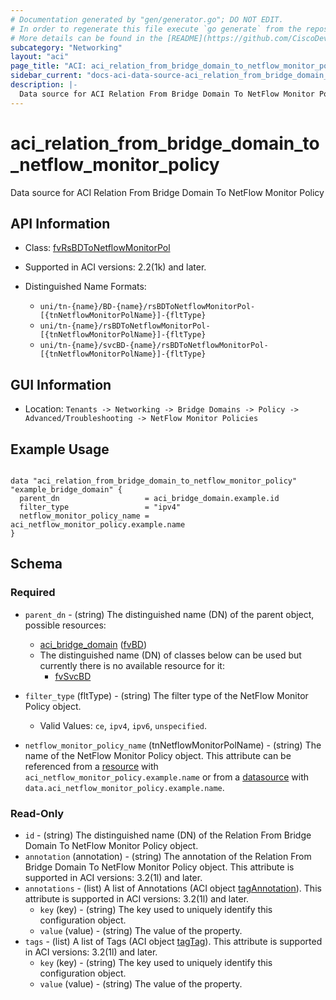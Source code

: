 ```yaml
---
# Documentation generated by "gen/generator.go"; DO NOT EDIT.
# In order to regenerate this file execute `go generate` from the repository root.
# More details can be found in the [README](https://github.com/CiscoDevNet/terraform-provider-aci/blob/master/README.md).
subcategory: "Networking"
layout: "aci"
page_title: "ACI: aci_relation_from_bridge_domain_to_netflow_monitor_policy"
sidebar_current: "docs-aci-data-source-aci_relation_from_bridge_domain_to_netflow_monitor_policy"
description: |-
  Data source for ACI Relation From Bridge Domain To NetFlow Monitor Policy
---
```


# aci_relation_from_bridge_domain_to_netflow_monitor_policy #

Data source for ACI Relation From Bridge Domain To NetFlow Monitor Policy

## API Information ##

* Class: [fvRsBDToNetflowMonitorPol](https://pubhub.devnetcloud.com/media/model-doc-latest/docs/app/index.html#/objects/fvRsBDToNetflowMonitorPol/overview)

* Supported in ACI versions: 2.2(1k) and later.

* Distinguished Name Formats:
  - `uni/tn-{name}/BD-{name}/rsBDToNetflowMonitorPol-[{tnNetflowMonitorPolName}]-{fltType}`
  - `uni/tn-{name}/rsBDToNetflowMonitorPol-[{tnNetflowMonitorPolName}]-{fltType}`
  - `uni/tn-{name}/svcBD-{name}/rsBDToNetflowMonitorPol-[{tnNetflowMonitorPolName}]-{fltType}`

## GUI Information ##

* Location: `Tenants -> Networking -> Bridge Domains -> Policy -> Advanced/Troubleshooting -> NetFlow Monitor Policies`

## Example Usage ##

```hcl

data "aci_relation_from_bridge_domain_to_netflow_monitor_policy" "example_bridge_domain" {
  parent_dn                   = aci_bridge_domain.example.id
  filter_type                 = "ipv4"
  netflow_monitor_policy_name = aci_netflow_monitor_policy.example.name
}

```

## Schema ##

### Required ###

* `parent_dn` - (string) The distinguished name (DN) of the parent object, possible resources:
  - [aci_bridge_domain](https://registry.terraform.io/providers/CiscoDevNet/aci/latest/docs/resources/bridge_domain) ([fvBD](https://pubhub.devnetcloud.com/media/model-doc-latest/docs/app/index.html#/objects/fvBD/overview))
  - The distinguished name (DN) of classes below can be used but currently there is no available resource for it:
    - [fvSvcBD](https://pubhub.devnetcloud.com/media/model-doc-latest/docs/app/index.html#/objects/fvSvcBD/overview)

* `filter_type` (fltType) - (string) The filter type of the NetFlow Monitor Policy object.
  - Valid Values: `ce`, `ipv4`, `ipv6`, `unspecified`.
* `netflow_monitor_policy_name` (tnNetflowMonitorPolName) - (string) The name of the NetFlow Monitor Policy object. This attribute can be referenced from a [resource](https://registry.terraform.io/providers/CiscoDevNet/aci/latest/docs/resources/netflow_monitor_policy) with `aci_netflow_monitor_policy.example.name` or from a [datasource](https://registry.terraform.io/providers/CiscoDevNet/aci/latest/docs/data-sources/netflow_monitor_policy) with `data.aci_netflow_monitor_policy.example.name`.

### Read-Only ###

* `id` - (string) The distinguished name (DN) of the Relation From Bridge Domain To NetFlow Monitor Policy object.
* `annotation` (annotation) - (string) The annotation of the Relation From Bridge Domain To NetFlow Monitor Policy object. This attribute is supported in ACI versions: 3.2(1l) and later.
* `annotations` - (list) A list of Annotations (ACI object [tagAnnotation](https://pubhub.devnetcloud.com/media/model-doc-latest/docs/app/index.html#/objects/tagAnnotation/overview)). This attribute is supported in ACI versions: 3.2(1l) and later.
    * `key` (key) - (string) The key used to uniquely identify this configuration object.
    * `value` (value) - (string) The value of the property.
* `tags` - (list) A list of Tags (ACI object [tagTag](https://pubhub.devnetcloud.com/media/model-doc-latest/docs/app/index.html#/objects/tagTag/overview)). This attribute is supported in ACI versions: 3.2(1l) and later.
    * `key` (key) - (string) The key used to uniquely identify this configuration object.
    * `value` (value) - (string) The value of the property.
